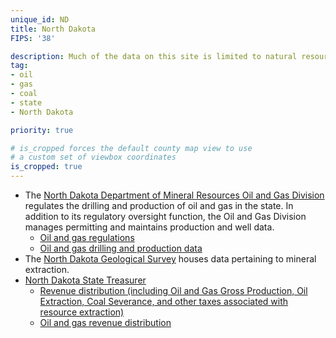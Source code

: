 ```yaml
---
unique_id: ND
title: North Dakota
FIPS: '38'

description: Much of the data on this site is limited to natural resource extraction on federal land, which represents 3.9% of all land in North Dakota.
tag:
- oil
- gas
- coal
- state
- North Dakota

priority: true

# is_cropped forces the default county map view to use
# a custom set of viewbox coordinates
is_cropped: true
---
```

* The [North Dakota Department of Mineral Resources Oil and Gas Division](https://www.dmr.nd.gov/oilgas/) regulates the drilling and production of oil and gas in the state. In addition to its regulatory oversight function, the Oil and Gas Division manages permitting and maintains production and well data.
  - [Oil and gas regulations](https://www.dmr.nd.gov/oilgas/rules/rulebook.pdf)
  - [Oil and gas drilling and production data](https://www.dmr.nd.gov/oilgas/stats/statisticsvw.asp)
* The [North Dakota Geological Survey](https://www.dmr.nd.gov/ndgs/) houses data pertaining to mineral extraction.
* [North Dakota State Treasurer](http://www.nd.gov/treasurer)
  - [Revenue distribution (including Oil and Gas Gross Production, Oil Extraction, Coal Severance, and other taxes associated with resource extraction)](http://www.nd.gov/treasurer/revenue-distribution/)
  - [Oil and gas revenue distribution](http://www.nd.gov/treasurer/how-is-oil-and-gas-tax-revenue-distributed/)
